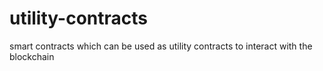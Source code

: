 # utility-contracts
smart contracts which can be used as utility contracts to interact with the blockchain
